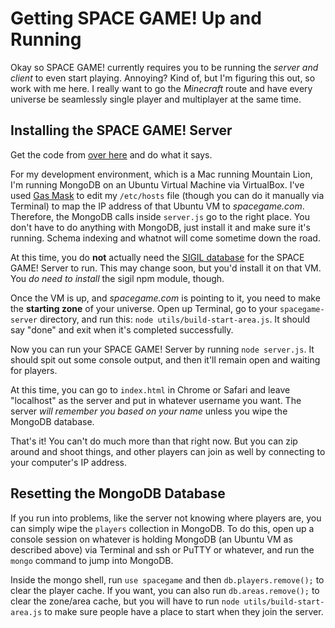 # Getting SPACE GAME! Up and Running

Okay so SPACE GAME! currently requires you to be running the *server and client* to even start playing. Annoying? Kind of, but I'm figuring this out, so work with me here. I really want to go the *Minecraft* route and have every universe be seamlessly single player and multiplayer at the same time.

## Installing the SPACE GAME! Server

Get the code from [over here](https://github.com/cyle/spacegame-server) and do what it says.

For my development environment, which is a Mac running Mountain Lion, I'm running MongoDB on an Ubuntu Virtual Machine via VirtualBox. I've used [Gas Mask](https://www.macupdate.com/app/mac/29949/gas-mask) to edit my `/etc/hosts` file (though you can do it manually via Terminal) to map the IP address of that Ubuntu VM to *spacegame.com*. Therefore, the MongoDB calls inside `server.js` go to the right place. You don't have to do anything with MongoDB, just install it and make sure it's running. Schema indexing and whatnot will come sometime down the road.

At this time, you do **not** actually need the [SIGIL database](https://github.com/cyle/sigil) for the SPACE GAME! Server to run. This may change soon, but you'd install it on that VM. You *do need to install* the sigil npm module, though.

Once the VM is up, and *spacegame.com* is pointing to it, you need to make the **starting zone** of your universe. Open up Terminal, go to your `spacegame-server` directory, and run this: `node utils/build-start-area.js`. It should say "done" and exit when it's completed successfully.

Now you can run your SPACE GAME! Server by running `node server.js`. It should spit out some console output, and then it'll remain open and waiting for players.

At this time, you can go to `index.html` in Chrome or Safari and leave "localhost" as the server and put in whatever username you want. The server *will remember you based on your name* unless you wipe the MongoDB database.

That's it! You can't do much more than that right now. But you can zip around and shoot things, and other players can join as well by connecting to your computer's IP address.

## Resetting the MongoDB Database

If you run into problems, like the server not knowing where players are, you can simply wipe the `players` collection in MongoDB. To do this, open up a console session on whatever is holding MongoDB (an Ubuntu VM as described above) via Terminal and ssh or PuTTY or whatever, and run the `mongo` command to jump into MongoDB.

Inside the mongo shell, run `use spacegame` and then `db.players.remove();` to clear the player cache. If you want, you can also run `db.areas.remove();` to clear the zone/area cache, but you will have to run `node utils/build-start-area.js` to make sure people have a place to start when they join the server.